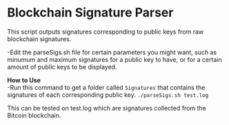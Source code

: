 # Blockchain Signature Parser
This script outputs signatures corresponding to public keys from raw blockchain signatures.  

-Edit the parseSigs.sh file for certain parameters you might want, such as minumum and maximum signatures for a public key to have, or for a certain amount of public keys to be displayed.  

**How to Use**  
-Run this command to get a folder called ```Signatures``` that contains the signatures of each corresponding public key.  ```./parseSigs.sh test.log```

This can be tested on test.log which are signatures collected from the Bitcoin blockchain.
